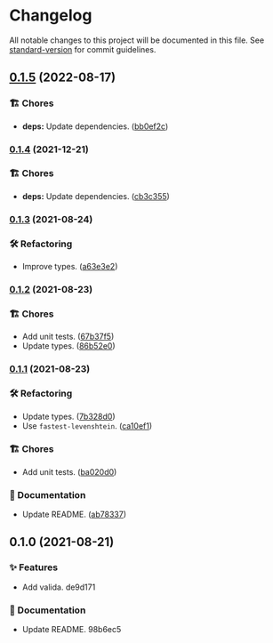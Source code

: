 # Changelog

All notable changes to this project will be documented in this file. See [standard-version](https://github.com/conventional-changelog/standard-version) for commit guidelines.

## [0.1.5](https://github.com/darkobits/valida/compare/v0.1.4...v0.1.5) (2022-08-17)


### 🏗 Chores

* **deps:** Update dependencies. ([bb0ef2c](https://github.com/darkobits/valida/commit/bb0ef2c2dcbdfd3755423141119d28a6447d0991))

### [0.1.4](https://github.com/darkobits/valida/compare/v0.1.3...v0.1.4) (2021-12-21)


### 🏗 Chores

* **deps:** Update dependencies. ([cb3c355](https://github.com/darkobits/valida/commit/cb3c3553d272ba7f43945db85f0b06e7b8763aef))

### [0.1.3](https://github.com/darkobits/valida/compare/v0.1.2...v0.1.3) (2021-08-24)


### 🛠 Refactoring

* Improve types. ([a63e3e2](https://github.com/darkobits/valida/commit/a63e3e28423d4f8cae68ca2872bb3f3033191bed))

### [0.1.2](https://github.com/darkobits/valida/compare/v0.1.1...v0.1.2) (2021-08-23)


### 🏗 Chores

* Add unit tests. ([67b37f5](https://github.com/darkobits/valida/commit/67b37f554a3b7f5fa6f7949b3072638cd92022f1))
* Update types. ([86b52e0](https://github.com/darkobits/valida/commit/86b52e051d0d89ae27ae7105dbe7e4536f0c5a9b))

### [0.1.1](https://github.com/darkobits/valida/compare/v0.1.0...v0.1.1) (2021-08-23)


### 🛠 Refactoring

* Update types. ([7b328d0](https://github.com/darkobits/valida/commit/7b328d09abc3c10a57854a8cb964cf389601f713))
* Use `fastest-levenshtein`. ([ca10ef1](https://github.com/darkobits/valida/commit/ca10ef130f7b1168e754eb6a6927b7044d670a16))


### 🏗 Chores

* Add unit tests. ([ba020d0](https://github.com/darkobits/valida/commit/ba020d0e34d2c40957a9494c6a80c82dba034d0d))


### 📖 Documentation

* Update README. ([ab78337](https://github.com/darkobits/valida/commit/ab7833742da90cbd31d67cdf94e7f1de96cb3343))

## 0.1.0 (2021-08-21)


### ✨ Features

* Add valida. de9d171


### 📖 Documentation

* Update README. 98b6ec5

